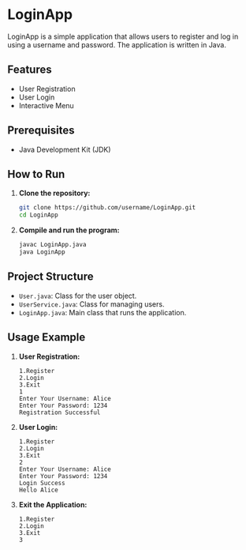 # LoginApp

LoginApp is a simple application that allows users to register and log in using a username and password. The application is written in Java.

## Features

- User Registration
- User Login
- Interactive Menu

## Prerequisites

- Java Development Kit (JDK)

## How to Run

1. **Clone the repository:**

    ```bash
    git clone https://github.com/username/LoginApp.git
    cd LoginApp
    ```

2. **Compile and run the program:**

    ```bash
    javac LoginApp.java
    java LoginApp
    ```

## Project Structure

- `User.java`: Class for the user object.
- `UserService.java`: Class for managing users.
- `LoginApp.java`: Main class that runs the application.

## Usage Example

1. **User Registration:**

    ```plaintext
    1.Register
    2.Login
    3.Exit
    1
    Enter Your Username: Alice
    Enter Your Password: 1234
    Registration Successful
    ```

2. **User Login:**

    ```plaintext
    1.Register
    2.Login
    3.Exit
    2
    Enter Your Username: Alice
    Enter Your Password: 1234
    Login Success
    Hello Alice
    ```

3. **Exit the Application:**

    ```plaintext
    1.Register
    2.Login
    3.Exit
    3
    ```
